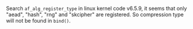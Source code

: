 Search `af_alg_register_type` in linux kernel code v6.5.9, it seems that only "aead", "hash", "rng" and "skcipher" are registered. So compression type will not be found in `bind()`.
